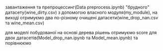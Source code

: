 
завантаження та препроцессинг(Data preprocess.ipynb) "брудного" датасету(wine_dirty.csv) з допомогою власного модуля(my_module), на виході отримуємо два по-різному очищені датасети(wine_drop_nan.csv  та wine_mean.csv)

для моделі побудованої на основі дерева рішень отримуємо score для двох датасетів(Model_drop_nan.ipynb та Model_mean.ipynb) та порівнюємо
